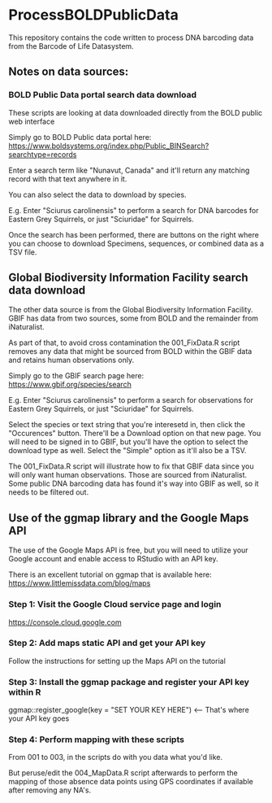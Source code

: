 # ProcessBOLDPublicData

This repository contains the code written to process DNA barcoding data from the Barcode of Life Datasystem.

## Notes on data sources:

### BOLD Public Data portal search data download

These scripts are looking at data downloaded directly from the BOLD public web interface

Simply go to BOLD Public data portal here: https://www.boldsystems.org/index.php/Public_BINSearch?searchtype=records

Enter a search term like "Nunavut, Canada" and it'll return any matching record with that text anywhere in it.

You can also select the data to download by species.

E.g. Enter "Sciurus carolinensis" to perform a search for DNA barcodes for Eastern Grey Squirrels, or just "Sciuridae" for Squirrels.

Once the search has been performed, there are buttons on the right where you can choose to download Specimens, sequences, or combined data as a TSV file.

## Global Biodiversity Information Facility search data download

The other data source is from the Global Biodiversity Information Facility. GBIF has data from two sources, some from BOLD and the remainder from iNaturalist.

As part of that, to avoid cross contamination the 001_FixData.R script removes any data that might be sourced from BOLD within the GBIF data and retains human observations only.

Simply go to the GBIF search page here: https://www.gbif.org/species/search

E.g. Enter "Sciurus carolinensis" to perform a search for observations for Eastern Grey Squirrels, or just "Sciuridae" for Squirrels.

Select the species or text string that you're interesetd in, then click the "Occurences" button. There'll be a Download option on that new page. You will need to be signed in to GBIF, but you'll have the option to select the download type as well. Select the "Simple" option as it'll also be a TSV.

The 001_FixData.R script will illustrate how to fix that GBIF data since you will only want human observations. Those are sourced from iNaturalist. Some public DNA barcoding data has found it's way into GBIF as well, so it needs to be filtered out.

## Use of the ggmap library and the Google Maps API

The use of the Google Maps API is free, but you will need to utilize your Google account and enable access to RStudio with an API key.

There is an excellent tutorial on ggmap that is available here: https://www.littlemissdata.com/blog/maps

### Step 1: Visit the Google Cloud service page and login
https://console.cloud.google.com 

### Step 2: Add maps static API and get your API key
Follow the instructions for setting up the Maps API on the tutorial

### Step 3: Install the ggmap package and register your API key within R
ggmap::register_google(key = "SET YOUR KEY HERE") <-- That's where your API key goes

### Step 4: Perform mapping with these scripts
From 001 to 003, in the scripts do with you data what you'd like.

But peruse/edit the 004_MapData.R script afterwards to perform the mapping of those absence data points using GPS coordinates if available after removing any NA's.
